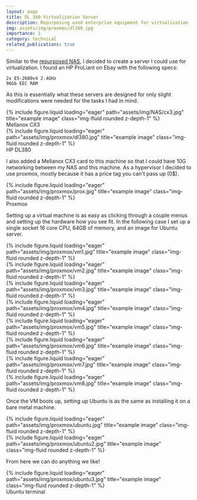 ```yaml
---
layout: page
title: DL 380 Virtualization Server
description: Repurposing used enterprise equipment for virtualization
img: assets/img/proxmox/dl380.jpg
importance: 1
category: technical
related_publications: true
---
```


Similar to the [repurposed NAS](/projects/NAS/), I decided to create a server I could use for virtualization. I found an HP ProLiant on Ebay with the following specs:


    2x E5-2680v4 2.4GHz
    96Gb EEC RAM

As this is essentially what these servers are designed for only slight modifications were needed for the tasks I had in mind.

<div class="row">
    <div class="col-sm-4 mt-3 mt-md-0">
        {% include figure.liquid loading="eager" path="assets/img/NAS/cx3.jpg" title="example image" class="img-fluid rounded z-depth-1" %}
        <div class="caption">
        Mellanox CX3
        </div>
    </div>
    <div class="col-sm mt-3 mt-md-0">
        {% include figure.liquid loading="eager" path="assets/img/proxmox/dl380.jpg" title="example image" class="img-fluid rounded z-depth-1" %}
        <div class="caption">
        HP DL380
        </div>
    </div>
</div>

I also added a Mellanox CX3 card to this machine so that I could have 10G networking between my NAS and this machine. As a hypervisor I decided to use proxmox, mostly because it has a price tag you can't pass up (0$).


<div class="row">
    <div class="col-sm mt-3 mt-md-0">
        {% include figure.liquid loading="eager" path="assets/img/proxmox/prox.jpg" title="example image" class="img-fluid rounded z-depth-1" %}
    </div>
</div>
<div class="caption">
    Proxmox
</div>

Setting up a virtual machine is as easy as clicking through a couple menus and setting up the hardware how you see fit. In the following case I set up a single socket 16 core CPU, 64GB of memory, and an image for Ubuntu server.

<div class="row">
    <div class="col-sm mt-4 mt-md-0">
        {% include figure.liquid loading="eager" path="assets/img/proxmox/vm1.jpg" title="example image" class="img-fluid rounded z-depth-1" %}
    </div>
    <div class="col-sm mt-4 mt-md-0">
        {% include figure.liquid loading="eager" path="assets/img/proxmox/vm2.jpg" title="example image" class="img-fluid rounded z-depth-1" %}
    </div>
    <div class="col-sm mt-4 mt-md-0">
        {% include figure.liquid loading="eager" path="assets/img/proxmox/vm3.jpg" title="example image" class="img-fluid rounded z-depth-1" %}
    </div>
    <div class="col-sm mt-4 mt-md-0">
        {% include figure.liquid loading="eager" path="assets/img/proxmox/vm4.jpg" title="example image" class="img-fluid rounded z-depth-1" %}
    </div>                 
</div>
<div class="row">
    <div class="col-sm mt-4 mt-md-0">
        {% include figure.liquid loading="eager" path="assets/img/proxmox/vm5.jpg" title="example image" class="img-fluid rounded z-depth-1" %}
    </div>   
    <div class="col-sm mt-4 mt-md-0">
        {% include figure.liquid loading="eager" path="assets/img/proxmox/vm6.jpg" title="example image" class="img-fluid rounded z-depth-1" %}
    </div>   
    <div class="col-sm mt-4 mt-md-0">
        {% include figure.liquid loading="eager" path="assets/img/proxmox/vm7.jpg" title="example image" class="img-fluid rounded z-depth-1" %}
    </div>   
    <div class="col-sm mt-4 mt-md-0">
        {% include figure.liquid loading="eager" path="assets/img/proxmox/vm8.jpg" title="example image" class="img-fluid rounded z-depth-1" %}
    </div>  
</div>            

Once the VM boots up, setting up Ubuntu is as the same as installing it on a bare metal machine.

<div class="row">
    <div class="col-sm mt-4 mt-md-0">
        {% include figure.liquid loading="eager" path="assets/img/proxmox/ubuntu.jpg" title="example image" class="img-fluid rounded z-depth-1" %}
    </div>   
    <div class="col-sm mt-4 mt-md-0">
        {% include figure.liquid loading="eager" path="assets/img/proxmox/ubuntu2.jpg" title="example image" class="img-fluid rounded z-depth-1" %}
    </div>   
</div>        

From here we can do anything we like!

<div class="row">
    <div class="col-sm mt-4 mt-md-0">
        {% include figure.liquid loading="eager" path="assets/img/proxmox/ubuntu3.jpg" title="example image" class="img-fluid rounded z-depth-1" %}
    </div>
</div>    
<div class="caption">
Ubuntu terminal
</div>   